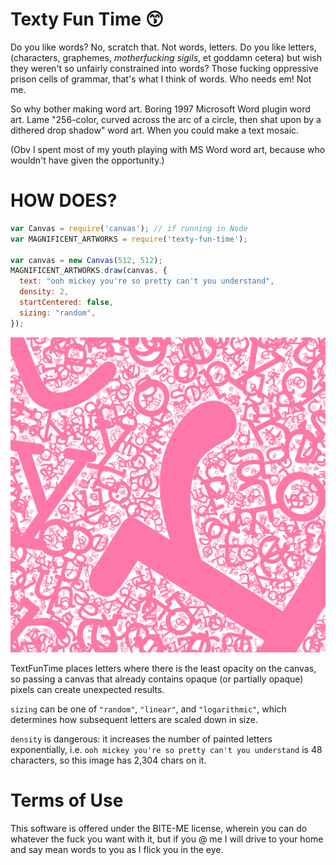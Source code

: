 # Texty Fun Time 😙

Do you like words? No, scratch that. Not words, letters. Do you like letters, (characters, graphemes, _motherfucking sigils_, et goddamn cetera) but wish they weren't so unfairly constrained into words? Those fucking oppressive prison cells of grammar, that's what I think of words. Who needs em! Not me.

So why bother making word art. Boring 1997 Microsoft Word plugin word art. Lame "256-color, curved across the arc of a circle, then shat upon by a dithered drop shadow" word art. When you could make a text mosaic.

(Obv I spent most of my youth playing with MS Word word art, because who wouldn't have given the opportunity.)

# HOW DOES?

```javascript
var Canvas = require('canvas'); // if running in Node
var MAGNIFICENT_ARTWORKS = require('texty-fun-time');

var canvas = new Canvas(512, 512);
MAGNIFICENT_ARTWORKS.draw(canvas, {
  text: "ooh mickey you're so pretty can't you understand",
  density: 2,
  startCentered: false,
  sizing: "random",
});
```

![My karaoke playlist was on when I wrote this](itsguyslikeyoumickey.png)

TextFunTime places letters where there is the least opacity on the canvas, so passing a canvas that already contains opaque (or partially opaque) pixels can create unexpected results.

`sizing` can be one of `"random"`, `"linear"`, and `"logarithmic"`, which determines how subsequent letters are scaled down in size.

`density` is dangerous: it increases the number of painted letters exponentially, i.e. `ooh mickey you're so pretty can't you understand` is 48 characters, so this image has 2,304 chars on it.

# Terms of Use

This software is offered under the BITE-ME license, wherein you can do whatever the fuck you want with it, but if you @ me I will drive to your home and say mean words to you as I flick you in the eye.
